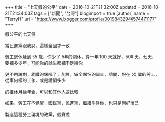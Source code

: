 +++
title = "七天假的公平"
date = 2016-10-21T21:32:00Z
updated = 2016-10-21T21:34:03Z
tags = ["新聞", "台灣"]
blogimport = true 
[author]
	name = "TerryH"
	uri = "https://www.blogger.com/profile/00198432946574471177"
+++

假公平的七天假<br /><br />當民進黨跟我說，這樣全國才一致<br /><br />勞工退休延到 65 歲，你少了 5年的例休，算一年 100 天就好，500 天，七天，要補多少年，可能你的餘生都補不足給你<br /><br />更不用說到，就職的保障了，能否，做全國性的調查，請問，現在 65 歲的勞工，從事何樣的工作，或是請領多少<br /><br />的推休月給年金，可以和其他人做比較<br /><br />如果，勞工在不覺醒，國民黨，民進黨，繼續乎隆你，也只是剛好而已<br /><br />製造這種勞工環境的政黨，假賽啦
